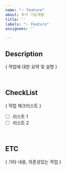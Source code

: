 ```yaml
---
name: "✅ Feature"
about: 추가 기능개발
title: ''
labels: "✨ Feature"
assignees: ''

---
```


## Description
{ 작업에 대한 요약 및 설명 }

<br/>

## CheckList

{ 작업 체크리스트 }
- [ ] 리스트 1
- [ ] 리스트 2

<br/>

## ETC
{ 기타 내용, 의존성있는 작업 }
